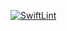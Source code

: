 [![SwiftLint](https://github.com/ICS4U-Programming-Sarah/Unit2-02-Swift-Factorial/workflows/SwiftLint/badge.svg)](https://github.com/ICS4U-Programming-Sarah/Unit2-02-Swift-Factorial/actions)
